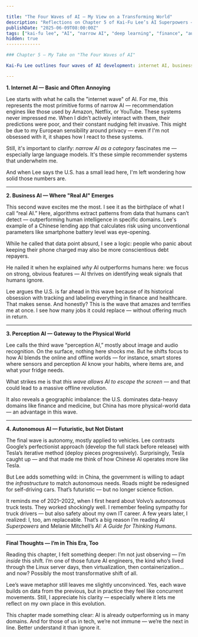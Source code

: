 ```yaml
---

title: "The Four Waves of AI – My View on a Transforming World"
description: "Reflections on Chapter 5 of Kai-Fu Lee’s AI Superpowers — where I confront the evolving waves of AI with my personal experience and growing awareness of how even highly skilled engineers like me are being touched by this revolution."
publishDate: "2025-06-09T08:00:00Z"
tags: ["kai-fu lee", "AI", "narrow AI", "deep learning", "finance", "autonomy", "perception", "books"]
hidden: true
-------------

### Chapter 5 — My Take on "The Four Waves of AI"

Kai-Fu Lee outlines four waves of AI development: internet AI, business AI, perception AI, and autonomous AI. While I appreciate this framework, I can't help but feel that these are not neatly sequential stages. Rather, they seem like overlapping processes, all happening with different intensities and at different levels of maturity.

---
```


**1. Internet AI — Basic and Often Annoying**

Lee starts with what he calls the "internet wave" of AI. For me, this represents the most primitive forms of narrow AI — recommendation engines like those used by Amazon, Netflix, or YouTube. These systems never impressed me. When I didn’t actively interact with them, their predictions were poor, and their constant nudging felt invasive. This might be due to my European sensibility around privacy — even if I'm not obsessed with it, it shapes how I react to these systems.

Still, it's important to clarify: *narrow AI as a category* fascinates me — especially large language models. It's these simple recommender systems that underwhelm me.

And when Lee says the U.S. has a small lead here, I'm left wondering how solid those numbers are.

---

**2. Business AI — Where "Real AI" Emerges**

This second wave excites me the most. I see it as the birthplace of what I call “real AI.” Here, algorithms extract patterns from data that humans can’t detect — outperforming human intelligence in specific domains. Lee's example of a Chinese lending app that calculates risk using unconventional parameters like smartphone battery level was eye-opening.

While he called that data point absurd, I see a logic: people who panic about keeping their phone charged may also be more conscientious debt repayers.

He nailed it when he explained *why* AI outperforms humans here: we focus on strong, obvious features — AI thrives on identifying weak signals that humans ignore.

Lee argues the U.S. is far ahead in this wave because of its historical obsession with tracking and labeling everything in finance and healthcare. That makes sense. And honestly? This is the wave that amazes and terrifies me at once. I see how many jobs it could replace — without offering much in return.

---

**3. Perception AI — Gateway to the Physical World**

Lee calls the third wave “perception AI,” mostly about image and audio recognition. On the surface, nothing here shocks me. But he shifts focus to how AI blends the online and offline worlds — for instance, smart stores where sensors and perception AI know your habits, where items are, and what your fridge needs.

What strikes me is that *this wave allows AI to escape the screen* — and that could lead to a massive offline revolution.

It also reveals a geographic imbalance: the U.S. dominates data-heavy domains like finance and medicine, but China has more physical-world data — an advantage in this wave.

---

**4. Autonomous AI — Futuristic, but Not Distant**

The final wave is autonomy, mostly applied to vehicles. Lee contrasts Google’s perfectionist approach (develop the full stack before release) with Tesla’s iterative method (deploy pieces progressively). Surprisingly, Tesla caught up — and that made me think of how Chinese AI operates more like Tesla.

But Lee adds something wild: in China, the government is willing to adapt the *infrastructure* to match autonomous needs. Roads might be redesigned for self-driving cars. That’s futuristic — but no longer science fiction.

It reminds me of 2021–2022, when I first heard about Volvo’s autonomous truck tests. They worked shockingly well. I remember feeling sympathy for truck drivers — but also safety about my own IT career. A few years later, I realized: I, too, am replaceable. That’s a big reason I’m reading *AI Superpowers* and Melanie Mitchell’s *AI: A Guide for Thinking Humans*.

---

**Final Thoughts — I’m in This Era, Too**

Reading this chapter, I felt something deeper: I’m not just observing — I’m *inside* this shift. I’m one of those future AI engineers, the kind who’s lived through the Linux server days, then virtualization, then containerization… and now? Possibly the most transformative shift of all.

Lee’s wave metaphor still leaves me slightly unconvinced. Yes, each wave builds on data from the previous, but in practice they feel like concurrent movements. Still, I appreciate his clarity — especially where it lets me reflect on my own place in this evolution.

This chapter made something clear: AI is already outperforming us in many domains. And for those of us in tech, we’re not immune — we’re the next in line. Better understand it than ignore it.

